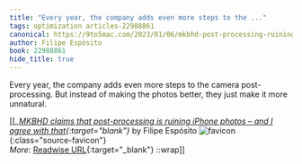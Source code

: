 ```yaml
---
title: "Every year, the company adds even more steps to the ..."
tags: optimization articles-22988861
canonical: https://9to5mac.com/2023/01/06/mkbhd-post-processing-ruining-iphone-photos/
author: Filipe Espósito
book: 22988861
hide_title: true
---
```


Every year, the company adds even more steps to the camera post-processing. But instead of making the photos better, they just make it more unnatural.


[[<cite>_[MKBHD claims that post-processing is ruining iPhone photos – and I agree with that](https://9to5mac.com/2023/01/06/mkbhd-post-processing-ruining-iphone-photos/){:target="_blank"}_</cite> by Filipe Espósito ![favicon](https://s2.googleusercontent.com/s2/favicons?domain=9to5mac.com){:class="source-favicon"}<br>
_More_: [Readwise URL](https://readwise.io/open/451428323){:target="_blank"}
::wrap]]